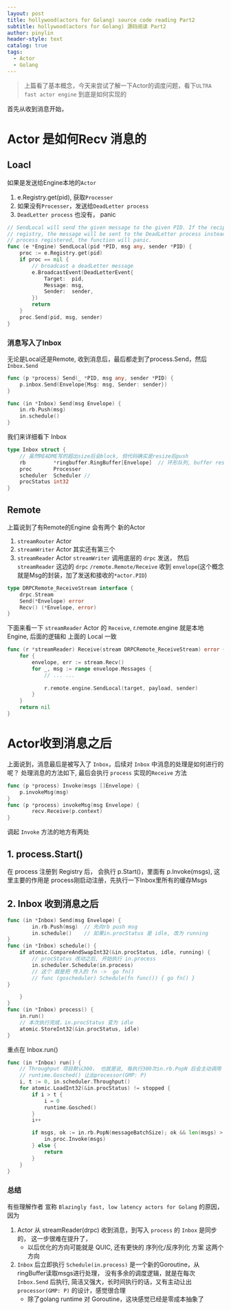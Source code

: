 ```yaml
---
layout: post
title: hollywood(actors for Golang) source code reading Part2
subtitle: hollywood(actors for Golang) 源码阅读 Part2
author: pinylin
header-style: text
catalog: true
tags:
  - Actor
  - Golang
---
```

> 上篇看了基本概念，今天来尝试了解一下Actor的调度问题，看下`ULTRA fast actor engine`
> 到底是如何实现的

首先从收到消息开始，

# Actor 是如何Recv 消息的
## Loacl
如果是发送给Engine本地的`Actor`
1.  e.Registry.get(pid),  获取`Processer`
2. 如果没有`Processer`，发送给`DeadLetter process`
3. `DeadLetter process` 也没有， panic
```go
// SendLocal will send the given message to the given PID. If the recipient is not found in the
// registry, the message will be sent to the DeadLetter process instead. If there is no deadletter
// process registered, the function will panic.
func (e *Engine) SendLocal(pid *PID, msg any, sender *PID) {
	proc := e.Registry.get(pid)
	if proc == nil {
		// broadcast a deadLetter message
		e.BroadcastEvent(DeadLetterEvent{
			Target:  pid,
			Message: msg,
			Sender:  sender,
		})
		return
	}
	proc.Send(pid, msg, sender)
}
```

### 消息写入了Inbox
无论是Local还是Remote, 收到消息后，最后都走到了process.Send，然后 `Inbox.Send`

```go
func (p *process) Send(_ *PID, msg any, sender *PID) {
	p.inbox.Send(Envelope{Msg: msg, Sender: sender})
}
```

```go
func (in *Inbox) Send(msg Envelope) {
	in.rb.Push(msg)
	in.schedule()
}
```

我们来详细看下 Inbox
```go
type Inbox struct {
	// 虽然README写的超出size后会block, 但代码确实是resize后push
	rb         *ringbuffer.RingBuffer[Envelope]  // 环形队列, buffer resize规则是*2
	proc       Processer
	scheduler  Scheduler // 
	procStatus int32
}
```

## Remote

上篇说到了有Remote的Engine 会有两个 新的Actor 
1. `streamRouter` Actor
2. `streamWriter` Actor 
其实还有第三个 
3. `streamReader` Actor
`streamWriter` 调用底层的 `drpc` 发送， 然后 `streamReader` 这边的 `drpc` `/remote.Remote/Receive` 收到 `envelope`(这个概念就是Msg的封装，加了发送和接收的`*actor.PID`)  

```go
type DRPCRemote_ReceiveStream interface {
	drpc.Stream
	Send(*Envelope) error
	Recv() (*Envelope, error)
}
```

下面来看一下 `streamReader` Actor 的 `Receive`,  r.remote.engine 就是本地Engine, 后面的逻辑和 上面的 Local 一致
```go
func (r *streamReader) Receive(stream DRPCRemote_ReceiveStream) error {
	for {
		envelope, err := stream.Recv()
		for _, msg := range envelope.Messages {
			// ... ...
			
			r.remote.engine.SendLocal(target, payload, sender)
		}
	}
	return nil
}
```


# Actor收到消息之后

上面说到，消息最后是被写入了 `Inbox`，后续对 `Inbox` 中消息的处理是如何进行的呢？
处理消息的方法如下, 最后会执行 `process` 实现的`Receive` 方法
```go
func (p *process) Invoke(msgs []Envelope) {
	p.invokeMsg(msg)
}
func (p *process) invokeMsg(msg Envelope) {
		recv.Receive(p.context)
}
```

调起 `Invoke` 方法的地方有两处
## 1. process.Start() 
在 process 注册到 Registry 后， 会执行 p.Start()，里面有 p.Invoke(msgs), 这里主要的作用是
process刚启动注册，先执行一下Inbox里所有的缓存Msgs

## 2. Inbox  收到消息之后

```go
func (in *Inbox) Send(msg Envelope) {
		in.rb.Push(msg)  // 先向rb push msg
		in.schedule()    // 如果in.procStatus 是 idle, 改为 running
}
func (in *Inbox) schedule() {
	if atomic.CompareAndSwapInt32(&in.procStatus, idle, running) {
		// procStatus 改动之后, 开始执行 in.process
		in.scheduler.Schedule(in.process)
		// 这个 就是把 传入的 fn ->  go fn()
		// func (goscheduler) Schedule(fn func()) { go fn() }
}

	}
}
func (in *Inbox) process() {
	in.run()
	// 本次执行完成，in.procStatus 变为 idle
	atomic.StoreInt32(&in.procStatus, idle) 
}
```

重点在 Inbox.run() 

```go
func (in *Inbox) run() {
	// Throughput 项目默认300， 也就是说, 每执行300次in.rb.PopN 后会主动调用
	// runtime.Gosched() 让出processor(GMP: P)
	i, t := 0, in.scheduler.Throughput()
	for atomic.LoadInt32(&in.procStatus) != stopped {
		if i > t {
			i = 0
			runtime.Gosched()
		}
		i++

		if msgs, ok := in.rb.PopN(messageBatchSize); ok && len(msgs) > 0 {
			in.proc.Invoke(msgs)
		} else {
			return
		}
	}
}
```

### 总结

有些理解作者 宣称 `Blazingly fast, low latency actors for Golang` 的原因，因为
1. Actor 从 streamReader(drpc) 收到消息，到写入 `process` 的 `Inbox` 是同步的， 这一步很难在提升了，
	- 以后优化的方向可能就是 QUIC, 还有更快的 序列化/反序列化 方案 这两个方向
2. `Inbox` 后立即执行  `Schedule(in.process)` 是一个新的Goroutine，从ringBuffer读取msgs进行处理， 没有多余的调度逻辑，就是在每次`Inbox.Send` 后执行, 简洁又强大，长时间执行的话，又有主动让出 `processor(GMP: P)` 的设计，感觉很合理
	-  除了golang runtime 对 Goroutine，这块感觉已经是零成本抽象了
